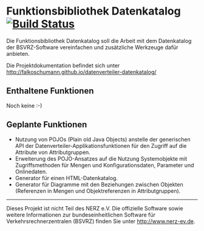 Funktionsbibliothek Datenkatalog [![Build Status](https://travis-ci.org/falkoschumann/datenverteiler-datenkatalog.svg?branch=master)](https://travis-ci.org/falkoschumann/datenverteiler-datenkatalog)
================================

Die Funktionsbibliothek Datenkatalog soll die Arbeit mit dem Datenkatalog der
BSVRZ-Software vereinfachen und zusätzliche Werkzeuge dafür anbieten.

Die Projektdokumentation befindet sich unter
http://falkoschumann.github.io/datenverteiler-datenkatalog/


Enthaltene Funktionen
---------------------

Noch keine :-)


Geplante Funktionen
-------------------

  - Nutzung von POJOs (Plain old Java Objects) anstelle der generischen API der
    Datenverteiler-Applikationsfunktionen für den Zugriff auf die Attribute von
    Attributgruppen.
  - Erweiterung des POJO-Ansatzes auf die Nutzung Systemobjekte mit
    Zugriffsmethoden für Mengen und Konfigurationsdaten, Parameter und
    Onlinedaten.
  - Generator für einen HTML-Datenkatalog.
  - Generator für Diagramme mit den Beziehungen zwischen Objekten (Referenzen in
    Mengen und Objektreferenzen in Attributgruppen). 


---

Dieses Projekt ist nicht Teil des NERZ e.V. Die offizielle Software sowie
weitere Informationen zur bundeseinheitlichen Software für
Verkehrsrechnerzentralen (BSVRZ) finden Sie unter http://www.nerz-ev.de.